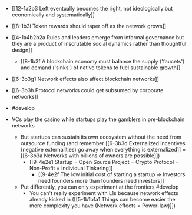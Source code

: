 - [[12-1a2b3 Left eventually becomes the right, not ideologically but economically and systematically]]

- [[8-1b3i Token rewards should taper off as the network grows]]

- [[4-1a4b2b2a Rules and leaders emerge from informal governance but they are a product of inscrutable social dynamics rather than thoughtful design]]
	- [[8-1b3f A blockchain economy must balance the supply ('faucets') and demand ('sinks') of native tokens to fuel sustainable growth]]

- [[6-3b3g1 Network effects also affect blockchain networks]]
- [[6-3b3h Protocol networks could get subsumed by corporate networks]]

- #develop
- VCs play the casino while startups play the gamblers in pre-blockchain networks
	- But startups can sustain its own ecosystem without the need from outsource funding (and remember [[6-3b3d Externalized incentives (negative externalities) go away when everything is externalized]] = [[6-3b3a Networks with billions of owners are possible]])
		- [[9-4e2e1 Startup = Open Source Project = Crypto Protocol = Non-Profit = Individual Tinkering]]
			- [[9-4e2f The low initial cost of starting a startup ⇒ Investors need founders more than founders need investors]]
	- Put differently, you can only experiment at the frontiers #develop
		- You can't really experiment with L1s because network effects already kicked in ([[5-1b1b1a1 Things can become easier the more complexity you have (Network effects = Power-law)]])
